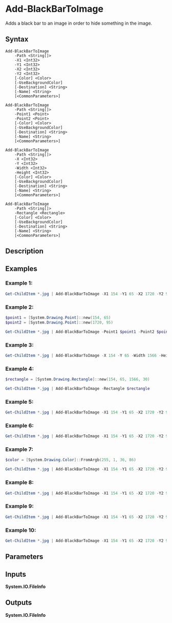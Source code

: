 # Add-BlackBarToImage

Adds a black bar to an image in order to hide something in the image.


## Syntax

```
Add-BlackBarToImage
    -Path <String[]>
    -X1 <Int32>
    -Y1 <Int32>
    -X2 <Int32>
    -Y2 <Int32>
    [-Color] <Color>
    [-UseBackgroundColor]
    [-Destination] <String>
    [-Name] <String>
    [<CommonParameters>]
```

```
Add-BlackBarToImage
    -Path <String[]>
    -Point1 <Point>
    -Point2 <Point>
    [-Color] <Color>
    [-UseBackgroundColor]
    [-Destination] <String>
    [-Name] <String>
    [<CommonParameters>]
```

```
Add-BlackBarToImage
    -Path <String[]>
    -X <Int32>
    -Y <Int32>
    -Width <Int32>
    -Height <Int32>
    [-Color] <Color>
    [-UseBackgroundColor]
    [-Destination] <String>
    [-Name] <String>
    [<CommonParameters>]
```

```
Add-BlackBarToImage
    -Path <String[]>
    -Rectangle <Rectangle>
    [-Color] <Color>
    [-UseBackgroundColor]
    [-Destination] <String>
    [-Name] <String>
    [<CommonParameters>]
```


## Description

## Examples

### Example 1:

```ps1
Get-ChildItem *.jpg | Add-BlackBarToImage -X1 154 -Y1 65 -X2 1720 -Y2 95
```


### Example 2:

```ps1
$point1 = [System.Drawing.Point]::new(154, 65)
$point2 = [System.Drawing.Point]::new(1720, 95)

Get-ChildItem *.jpg | Add-BlackBarToImage -Point1 $point1 -Point2 $point2
```


### Example 3:

```ps1
Get-ChildItem *.jpg | Add-BlackBarToImage -X 154 -Y 65 -Width 1566 -Height 30
```


### Example 4:

```ps1
$rectangle = [System.Drawing.Rectangle]::new(154, 65, 1566, 30)

Get-ChildItem *.jpg | Add-BlackBarToImage -Rectangle $rectangle
```


### Example 5:

```ps1
Get-ChildItem *.jpg | Add-BlackBarToImage -X1 154 -Y1 65 -X2 1720 -Y2 95 -UseBackgroundColor
```


### Example 6:

```ps1
Get-ChildItem *.jpg | Add-BlackBarToImage -X1 154 -Y1 65 -X2 1720 -Y2 95 -Color ([System.Drawing.Color]::White)
```


### Example 7:

```ps1
$color = [System.Drawing.Color]::FromArgb(255, 1, 36, 86)

Get-ChildItem *.jpg | Add-BlackBarToImage -X1 154 -Y1 65 -X2 1720 -Y2 95 -Color $color
```


### Example 8:

```ps1
Get-ChildItem *.jpg | Add-BlackBarToImage -X1 154 -Y1 65 -X2 1720 -Y2 95 -Destination .\blackbar\
```


### Example 9:

```ps1
Get-ChildItem *.jpg | Add-BlackBarToImage -X1 154 -Y1 65 -X2 1720 -Y2 95 -Destination { Join-Path $_.DirectoryName \blackbar\ }
```


### Example 10:

```ps1
Get-ChildItem *.jpg | Add-BlackBarToImage -X1 154 -Y1 65 -X2 1720 -Y2 95 -Name { $_.BaseName + '_' + (Get-Date -Format 'yyyy-MM-dd-HH-mm-ss') + $_.Extension }
```


## Parameters

## Inputs

**System.IO.FileInfo**


## Outputs

**System.IO.FileInfo**

